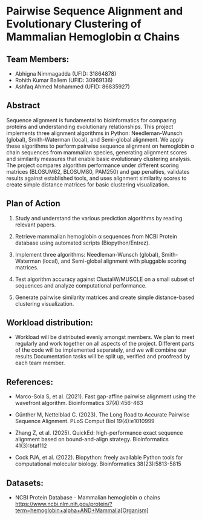 # Pairwise Sequence Alignment and Evolutionary Clustering of Mammalian Hemoglobin α Chains

## Team Members:

- Abhigna Nimmagadda (UFID: 31864878)
- Rohith Kumar Ballem (UFID: 30969136)
- Ashfaq Ahmed Mohammed (UFID: 86835927)

## Abstract

Sequence alignment is fundamental to bioinformatics for comparing proteins and understanding evolutionary relationships. This project implements three alignment algorithms in Python: Needleman-Wunsch (global), Smith-Waterman (local), and Semi-global alignment. We apply these algorithms to perform pairwise sequence alignment on hemoglobin α chain sequences from mammalian species, generating alignment scores and similarity measures that enable basic evolutionary clustering analysis. The project compares algorithm performance under different scoring matrices (BLOSUM62, BLOSUM80, PAM250) and gap penalties, validates results against established tools, and uses alignment similarity scores to create simple distance matrices for basic clustering visualization.

## Plan of Action

1. Study and understand the various prediction algorithms by reading relevant papers.

2. Retrieve mammalian hemoglobin α sequences from NCBI Protein database using automated scripts (Biopython/Entrez).

3. Implement three algorithms: Needleman-Wunsch (global), Smith-Waterman (local), and Semi-global alignment with pluggable scoring matrices.

4. Test algorithm accuracy against ClustalW/MUSCLE on a small subset of sequences and analyze computational performance.

5. Generate pairwise similarity matrices and create simple distance-based clustering visualization.


## Workload distribution:

- Workload will be distributed evenly amongst members. We plan to meet regularly and work together on all aspects of the project. Different parts of the code will be implemented separately, and we will combine our results.Documentation tasks will be split up, verified and proofread by each team member.


## References:

- Marco-Sola S, et al. (2021). Fast gap-affine pairwise alignment using the wavefront algorithm. Bioinformatics 37(4):456-463

- Günther M, Nettelblad C. (2023). The Long Road to Accurate Pairwise Sequence Alignment. PLoS Comput Biol 19(4):e1010999

- Zhang Z, et al. (2025). QuickEd: high-performance exact sequence alignment based on bound-and-align strategy. Bioinformatics 41(3):btaf112

- Cock PJA, et al. (2022). Biopython: freely available Python tools for computational molecular biology. Bioinformatics 38(23):5813-5815


## Datasets:

- NCBI Protein Database - Mammalian hemoglobin α chains 
https://www.ncbi.nlm.nih.gov/protein/?term=hemoglobin+alpha+AND+Mammalia[Organism]
